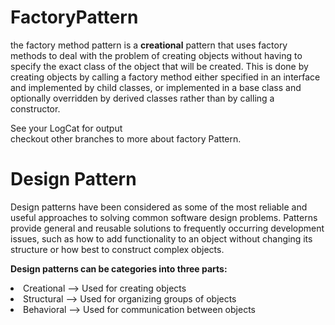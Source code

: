 # FactoryPattern
the factory method pattern is a <b>creational</b> pattern that uses factory methods to deal with the problem
of creating objects without having to specify the exact class of the object that will be created.
This is done by creating objects by calling a factory method either specified in an interface
and implemented by child classes, or implemented in a base class and optionally overridden by
derived classes rather than by calling a constructor.</br>

See your LogCat for  output</br>
checkout other branches to more about factory Pattern.</br>

# Design Pattern
Design patterns have been considered as some of the most reliable and useful approaches
to solving common software design problems. Patterns provide general and reusable
solutions to frequently occurring development issues, such as how to add functionality to
an object without changing its structure or how best to construct complex objects. </br>

<b>Design patterns can be categories into three parts:</b></br>

<li>Creational –> Used for creating objects</li>
<li>Structural –> Used for organizing groups of objects</li>
<li>Behavioral –> Used for communication between objects</li>


